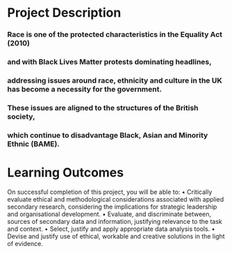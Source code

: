 # Project Description

### Race is one of the protected characteristics in the Equality Act (2010)
### and with Black Lives Matter protests dominating headlines,
### addressing issues around race, ethnicity and culture in the UK has become a necessity for the government.

### These issues are aligned to the structures of the British society,
### which continue to disadvantage Black, Asian and Minority Ethnic (BAME).


# Learning Outcomes
On successful completion of this project, you will be able to:
	• Critically evaluate ethical and methodological considerations associated with applied secondary research, 
	  considering the implications for strategic leadership and organisational development.
	• Evaluate, and discriminate between, sources of secondary data and information,
	  justifying relevance to the task and context.
	• Select, justify and apply appropriate data analysis tools.
	• Devise and justify use of ethical, workable and creative solutions in the light of evidence.



